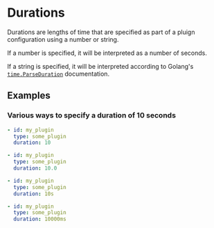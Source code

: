 # Durations

Durations are lengths of time that are specified as part of a pluign configuration using a number or string. 

If a number is specified, it will be interpreted as a number of seconds.

If a string is specified, it will be interpreted according to Golang's [`time.ParseDuration`](https://golang.org/src/time/format.go?s=40541:40587#L1369) documentation. 

## Examples

### Various ways to specify a duration of 10 seconds

```yaml
- id: my_plugin
  type: some_plugin
  duration: 10
```

```yaml
- id: my_plugin
  type: some_plugin
  duration: 10.0
```

```yaml
- id: my_plugin
  type: some_plugin
  duration: 10s
```

```yaml
- id: my_plugin
  type: some_plugin
  duration: 10000ms
```